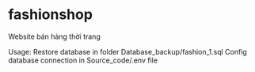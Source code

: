# fashionshop
Website bán hàng thời trang

Usage:
Restore database in folder Database_backup/fashion_1.sql
Config database connection in Source_code/.env file
